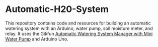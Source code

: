 # Automatic-H20-System
This repository contains code and resources for building an automatic watering system with an Arduino, water pump, soil moisture meter, and relay. It uses the Gikfun [Automatic Watering System Manager with Mini Water Pump](http://www.gikfun.com/electronic-diy-kits-c-7/automatic-watering-system-manager-with-mini-water-pump-diy-kit-p-800.html) and Arduino Uno.

